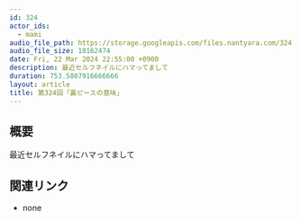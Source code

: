 ```yaml
---
id: 324
actor_ids:
  - mami
audio_file_path: https://storage.googleapis.com/files.nantyara.com/324.mp3
audio_file_size: 18162474
date: Fri, 22 Mar 2024 22:55:00 +0900
description: 最近セルフネイルにハマってまして
duration: 753.5807916666666
layout: article
title: 第324回「裏ピースの意味」
---
```

## 概要

最近セルフネイルにハマってまして

## 関連リンク

* none
